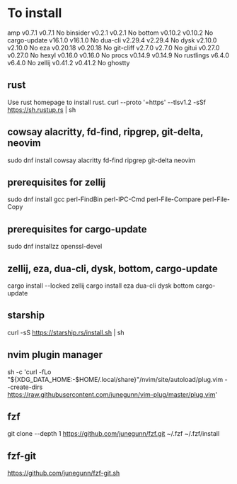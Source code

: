# To install
amp           v0.7.1     v0.7.1    No
binsider      v0.2.1     v0.2.1    No
bottom        v0.10.2    v0.10.2   No
cargo-update  v16.1.0    v16.1.0   No
dua-cli       v2.29.4    v2.29.4   No
dysk          v2.10.0    v2.10.0   No
eza           v0.20.18   v0.20.18  No
git-cliff     v2.7.0     v2.7.0    No
gitui         v0.27.0    v0.27.0   No
hexyl         v0.16.0    v0.16.0   No
procs         v0.14.9    v0.14.9   No
rustlings     v6.4.0     v6.4.0    No
zellij        v0.41.2    v0.41.2   No
ghostty
## rust

Use rust homepage to install rust.
curl --proto '=https' --tlsv1.2 -sSf https://sh.rustup.rs | sh

## cowsay alacritty, fd-find, ripgrep, git-delta, neovim 

sudo dnf install cowsay alacritty fd-find ripgrep git-delta neovim

## prerequisites for zellij 

sudo dnf install gcc perl-FindBin perl-IPC-Cmd perl-File-Compare perl-File-Copy


## prerequisites for cargo-update

sudo dnf installzz openssl-devel

## zellij, eza, dua-cli, dysk, bottom, cargo-update
cargo install --locked zellij
cargo install eza dua-cli dysk bottom cargo-update

## starship

curl -sS https://starship.rs/install.sh | sh

## nvim plugin manager

sh -c 'curl -fLo "${XDG_DATA_HOME:-$HOME/.local/share}"/nvim/site/autoload/plug.vim --create-dirs \
       https://raw.githubusercontent.com/junegunn/vim-plug/master/plug.vim'

## fzf

git clone --depth 1 https://github.com/junegunn/fzf.git ~/.fzf
~/.fzf/install

## fzf-git

https://github.com/junegunn/fzf-git.sh


